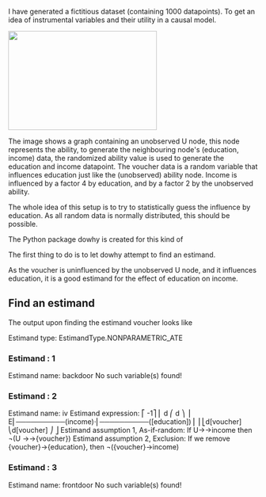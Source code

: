 I have generated a fictitious dataset (containing 1000 datapoints).
To get an idea of instrumental variables and their utility in a causal model.

<img src="https://github.com/user-attachments/assets/ec5418df-936d-4bc3-baf3-a963f631ffce" height="200" width="300"/>

The image shows a graph containing an unobserved U node, this node represents the ability, to generate the neighbouring node's (education, income) data, the randomized ability value is used to generate the education and income datapoint. The voucher data is a random variable that influences education just like the (unobserved) ability node. Income is influenced by a factor 4 by education, and by a factor 2 by the unobserved ability.

The whole idea of this setup is to try to statistically guess the influence by education. As all random data is normally distributed, this should be possible.

The Python package dowhy is created for this kind of 

The first thing to do is to let dowhy attempt to find an estimand.

As the voucher is uninfluenced by the unobserved U node, and it influences education, it is a good estimand for the effect of education on income.

## Find an estimand

The output upon finding the estimand voucher looks like

Estimand type: EstimandType.NONPARAMETRIC_ATE

### Estimand : 1
Estimand name: backdoor
No such variable(s) found!

### Estimand : 2
Estimand name: iv
Estimand expression:
 ⎡                                            -1⎤
 ⎢    d              ⎛    d                  ⎞  ⎥
E⎢──────────(income)⋅⎜──────────([education])⎟  ⎥
 ⎣d[voucher]         ⎝d[voucher]             ⎠  ⎦
Estimand assumption 1, As-if-random: If U→→income then ¬(U →→{voucher})
Estimand assumption 2, Exclusion: If we remove {voucher}→{education}, then ¬({voucher}→income)

### Estimand : 3
Estimand name: frontdoor
No such variable(s) found!

